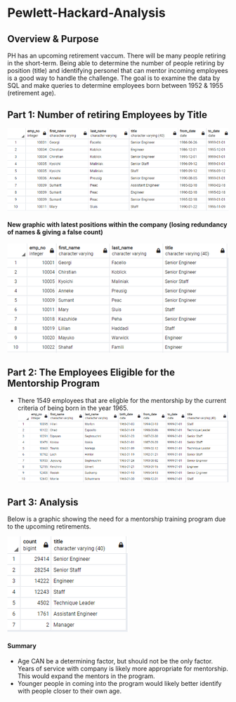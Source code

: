 # Pewlett-Hackard-Analysis

## Overview & Purpose

PH has an upcoming retirement vaccum.  There will be many people retiring in the short-term.  Being able to determine the number of people retiring by position (title) and identifying personel that can mentor incoming employees is a good way to handle the challenge.  The goal is to examine the data by SQL and make queries to determine employees born between 1952 & 1955 (retirement age).

## Part 1: Number of retiring Employees by Title
![Retire_titles](Graphics/Retire_titles.PNG)

#### New graphic with latest positions within the company (losing redundancy of names & giving a false count)

![uniq_new_retire_titles](Graphics/uniq_new_retire_titles.PNG)

## Part 2: The Employees Eligible for the Mentorship Program

* There 1549 employees that are eligble for the mentorship by the current criteria of being born in the year 1965.
![mentor_elig](Graphics/mentor_elig.PNG)

## Part 3:  Analysis
Below is a graphic showing the need for a mentorship training program due to the upcoming retirements.

![retiring_titles_count](Graphics/retiring_titles_count.PNG)

#### Summary
* Age CAN be a determining factor, but should not be the only factor.  Years of service with company is likely more appropriate for mentorship.  This would expand the mentors in the program.
* Younger people in coming into the program would likely better identify with people closer to their own age.
